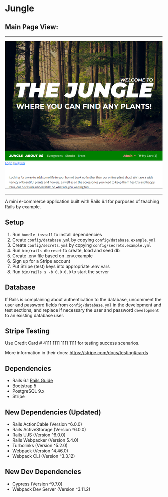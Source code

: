 # Jungle

## Main Page View:
***
![Jungle](https://github.com/ahmaddaadaa/jungle-rails/raw/main/docs/jungle.png)
***
A mini e-commerce application built with Rails 6.1 for purposes of teaching Rails by example.

## Setup

1. Run `bundle install` to install dependencies
2. Create `config/database.yml` by copying `config/database.example.yml`
3. Create `config/secrets.yml` by copying `config/secrets.example.yml`
4. Run `bin/rails db:reset` to create, load and seed db
5. Create .env file based on .env.example
6. Sign up for a Stripe account
7. Put Stripe (test) keys into appropriate .env vars
8. Run `bin/rails s -b 0.0.0.0` to start the server

## Database

If Rails is complaining about authentication to the database, uncomment the user and password fields from `config/database.yml` in the development and test sections, and replace if necessary the user and password `development` to an existing database user.

## Stripe Testing

Use Credit Card # 4111 1111 1111 1111 for testing success scenarios.

More information in their docs: <https://stripe.com/docs/testing#cards>

## Dependencies

- Rails 6.1 [Rails Guide](http://guides.rubyonrails.org/v6.1/)
- Bootstrap 5
- PostgreSQL 9.x
- Stripe

## New Dependencies (Updated)

- Rails ActionCable (Version ^6.0.0)
- Rails ActiveStorage (Version ^6.0.0)
- Rails UJS (Version ^6.0.0)
- Rails Webpacker (Version 5.4.0)
- Turbolinks (Version ^5.2.0)
- Webpack (Version ^4.46.0)
- Webpack CLI (Version ^3.3.12)

## New Dev Dependencies

- Cypress (Version ^9.7.0)
- Webpack Dev Server (Version ^3.11.2)